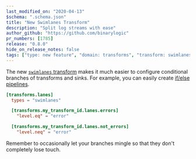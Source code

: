 ```yaml
---
last_modified_on: "2020-04-13"
$schema: ".schema.json"
title: "New Swimlanes Transform"
description: "Split log streams with ease"
author_github: "https://github.com/binarylogic"
pr_numbers: [1785]
release: "0.8.0"
hide_on_release_notes: false
tags: ["type: new feature", "domain: transforms", "transform: swimlanes"]
---
```


The new [`swimlanes` transform][docs.transforms.swimlanes] makes it much easier
to configure conditional branches of transforms and sinks. For example, you can
easily create [if/else pipelines][docs.transforms.swimlanes#examples].

```toml title="vector.toml"
[transforms.lanes]
  types = "swimlanes"

  [transforms.my_transform_id.lanes.errors]
    "level.eq" = "error"

  [transforms.my_transform_id.lanes.not_errors]
    "level.neq" = "error"
```

Remember to occasionally let your branches mingle so that they don't completely
lose touch.

[docs.transforms.swimlanes#examples]: /docs/reference/transforms/swimlanes/#examples
[docs.transforms.swimlanes]: /docs/reference/transforms/swimlanes/
